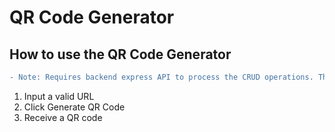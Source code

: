 # QR Code Generator

## How to use the QR Code Generator
```diff
- Note: Requires backend express API to process the CRUD operations. This code is front end only.
```
1. Input a valid URL
2. Click Generate QR Code
3. Receive a QR code
